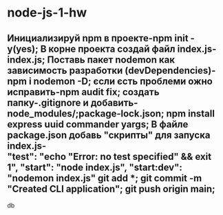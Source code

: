# node-js-1-hw
Инициализируй npm в проекте-npm init -y(yes);
В корне проекта создай файл index.js-index.js;
Поставь пакет nodemon как зависимость разработки (devDependencies)-npm i nodemon -D;
єсли єсть проблеми ожно исправить-npm audit fix;
создать папку-.gitignore и добавить-node_modules/;package-lock.json;
npm install express uuid commander yargs;
В файле package.json добавь "скрипты" для запуска index.js-  
    "test": "echo \"Error: no test specified\" && exit 1",
    "start": "node index.js",
    "start:dev": "nodemon index.js"
git add *;
git commit -m "Created CLI application";
git push origin main;
-------------
db

